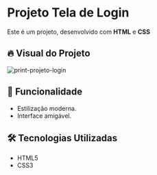 # Projeto Tela de Login
Este é um projeto, desenvolvido com **HTML** e **CSS** 
<br>

## 🔥 Visual do Projeto

![print-projeto-login](https://github.com/user-attachments/assets/7d1954f2-4aeb-44d2-bd12-3de1a855d43b)


## 🚀 Funcionalidade

- Estilização moderna.
- Interface amigável.

## 🛠 Tecnologias Utilizadas

- HTML5
- CSS3
